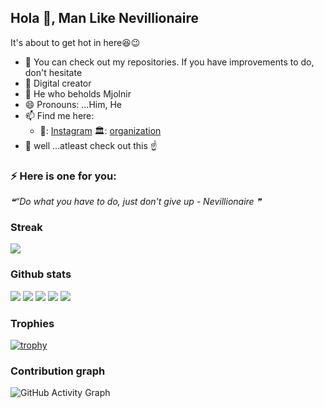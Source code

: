 ## Hola 👋, Man Like Nevillionaire
  
 It's about to get hot in here:satisfied::wink: 
- 🤔 You can check out my repositories. If you have improvements to do, don't hesitate
- 🌱 Digital creator 
- :muscle: He who beholds Mjolnir 
- 😄 Pronouns: ...Him, He
- 📫 Find me here:
   -    🏢: [Instagram](https://www.instagram.com/nevillionaire)
                                       🏛️: [organization](https://www.plausemedia.co.ke)
- 💬  well ...atleast check out this :point_up:
 
### ⚡ Here is one for you: 
<!--STARTS_HERE_QUOTE_README-->
<i>❝“Do what you have to do, just don't give up - Nevillionaire  ❞</i>
<!--ENDS_HERE_QUOTE_README-->



### Streak

<a href="https://github-readme-streak-stats.herokuapp.com/?user=Nevillionaire">
  <img align="center" src="https://github-readme-streak-stats.herokuapp.com/?user=Nevillionaire" />
</a>





### Github stats

[![](https://raw.githubusercontent.com/nevillionaire/nevillionaire/version-2/profile-summary-card-output/github/0-profile-details.svg)](https://github.com/vn7n24fzkq/github-profile-summary-cards)
[![](https://raw.githubusercontent.com/nevillionaire/nevillionaire/version-2/profile-summary-card-output/github/1-repos-per-language.svg)](https://github.com/vn7n24fzkq/github-profile-summary-cards) [![](https://raw.githubusercontent.com/nevillionaire/nevillionaire/version-2/profile-summary-card-output/github/2-most-commit-language.svg)](https://github.com/vn7n24fzkq/github-profile-summary-cards)
[![](https://raw.githubusercontent.com/nevillionaire/nevillionaire/version-2/profile-summary-card-output/github/3-stats.svg)](https://github.com/vn7n24fzkq/github-profile-summary-cards) [![](https://raw.githubusercontent.com/nevillionaire/nevillionaire/version-2/profile-summary-card-output/github/4-productive-time.svg)](https://github.com/vn7n24fzkq/github-profile-summary-cards)




### Trophies
[![trophy](https://github-profile-trophy.vercel.app/?username=Nevillionaire&column=7)](https://github.com/ryo-ma/github-profile-trophy)






### Contribution graph
![GitHub Activity Graph](https://activity-graph.herokuapp.com/graph?username=Nevillionaire)  

